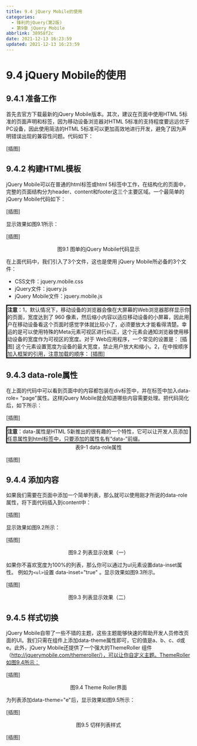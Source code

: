 ```yaml
---
title: 9.4 jQuery Mobile的使用
categories:
  - 锋利的jQuery(第2版)
  - 第9章 jQuery Mobile
abbrlink: 38958f2c
date: 2021-12-13 16:23:59
updated: 2021-12-13 16:23:59
---
```

# 9.4 jQuery Mobile的使用
## 9.4.1 准备工作
首先去官方下载最新的jQuery Mobile版本。其次，建议在页面中使用HTML 5标准的页面声明和标签，因为移动设备浏览器对HTML 5标准的支持程度要远远优于PC设备，因此使用简洁的HTML 5标准可以更加高效地进行开发，避免了因为声明错误出现的兼容性问题。代码如下：

[插图]

## 9.4.2 构建HTML模板
jQuery Mobile可以在普通的html标签或html 5标签中工作，在结构化的页面中，完整的页面结构分为header、content和footer这三个主要区域。一个最简单的jQuery Mobile代码如下：

[插图]

显示效果如图9.1所示：

[插图]

<center>图9.1 图单的jQuery Mobile代码显示</center>

在上面代码中，我们引入了3个文件，这也是使用 jQuery Mobile所必备的3个文件：
- CSS文件：jquery.mobile.css
- jQuery文件：jquery.js
- jQuery Mobile文件：jquery.mobile.js

<div style="border-style:solid;"><strong>注意</strong>：1，默认情况下，移动设备的浏览器会像在大屏幕的Web浏览器那样显示你的页面，宽度达到了 960 像素，然后缩小内容以适应移动设备的小屏幕，因此用户在移动设备看这个页面时感觉字体就比较小了，必须要放大才能看得清楚。幸运的是可以使用特殊的Meta元素可视区进行纠正，这个元素会通知浏览器使用移动设备的宽度作为可视区的宽度。对于 Web应用程序，一个常见的设置是： [插图] 这个元素设置宽度为设备的最大宽度，禁止用户放大和缩小。2，在<head>中按顺序加入框架的引用，注意加载的顺序： [插图] </div>

## 9.4.3 data-role属性
在上面的代码中可以看到页面中的内容都包装在div标签中，并在标签中加入data-role= "page"属性。这样jQuery Mobile就会知道哪些内容需要处理。把代码简化后，如下所示：

[插图]

<div style="border-style:solid;"><strong>注意</strong>：data-属性是HTML 5新推出的很有趣的一个特性，它可以让开发人员添加任意属性到html标签中，只要添加的属性名有“data-”前缀。</div>

<center>表9-1 data-role属性</center>

[插图]

## 9.4.4 添加内容
如果我们需要在页面中添加一个简单列表，那么就可以使用刚才所说的data-role属性，将下面代码插入到content中：

[插图]

显示效果如图9.2所示：

[插图]

<center>图9.2 列表显示效果（一）</center>

如果你不喜欢宽度为100%的列表，那么你可以通过为ul元素设置data-inset属性。 例如为`<ul>`设置 data-inset="true" 。显示效果如图9.3所示。

[插图]

<center>图9.3 列表显示效果（二）</center>

## 9.4.5 样式切换
jQuery Mobile自带了一些不错的主题，这些主题能够快速的帮助开发人员修改页面的UI。我们只需在组件上添加data-theme属性即可，它的值是a、b、c、d或e。此外，jQuery Mobile还提供了一个强大的ThemeRoller 组件（http://jquerymobile.com/themeroller/），可以让你自定义主题。ThemeRoller如图9.4所示：

[插图]

<center>图9.4 Theme Roller界面</center>

为列表添加data-theme="e"后，显示效果如图9.5所示：

[插图]

<center>图9.5 切样列表样式</center>


[插图]


